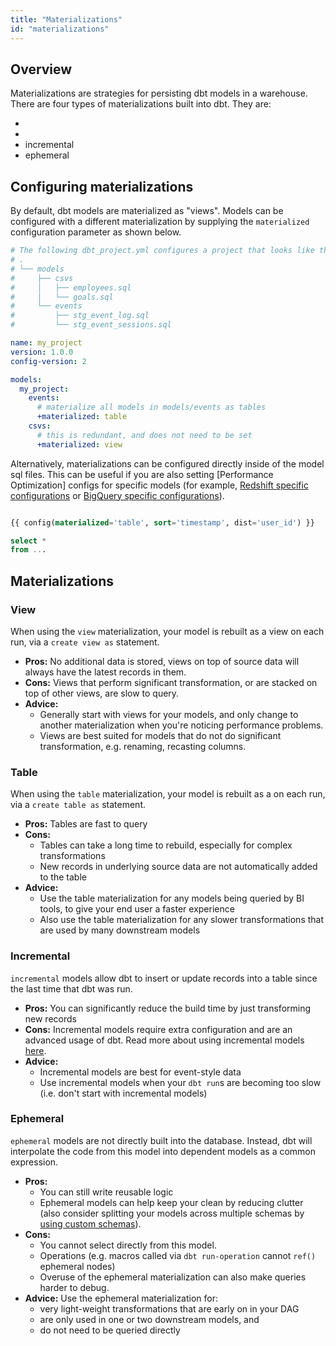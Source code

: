 ```yaml
---
title: "Materializations"
id: "materializations"
---
```


## Overview
<Term id="materialization">Materializations</Term> are strategies for persisting dbt models in a warehouse. There are four types of materializations built into dbt. They are:
- <Term id="table" />
- <Term id="view" />
- incremental
- ephemeral


## Configuring materializations
By default, dbt models are materialized as "views". Models can be configured with a different materialization by supplying the `materialized` configuration parameter as shown below.

<File name='dbt_project.yml'>

```yaml
# The following dbt_project.yml configures a project that looks like this:
# .
# └── models
#     ├── csvs
#     │   ├── employees.sql
#     │   └── goals.sql
#     └── events
#         ├── stg_event_log.sql
#         └── stg_event_sessions.sql

name: my_project
version: 1.0.0
config-version: 2

models:
  my_project:
    events:
      # materialize all models in models/events as tables
      +materialized: table
    csvs:
      # this is redundant, and does not need to be set
      +materialized: view
```

</File>

Alternatively, materializations can be configured directly inside of the model sql files. This can be useful if you are also setting [Performance Optimization] configs for specific models (for example, [Redshift specific configurations](redshift-configs) or [BigQuery specific configurations](bigquery-configs)).

<File name='models/events/stg_event_log.sql'>

```sql

{{ config(materialized='table', sort='timestamp', dist='user_id') }}

select *
from ...
```

</File>

## Materializations


### View
When using the `view` materialization, your model is rebuilt as a view on each run, via a `create view as` statement.
* **Pros:** No additional data is stored, views on top of source data will always have the latest records in them.
* **Cons:** Views that perform significant transformation, or are stacked on top of other views, are slow to query.
* **Advice:**
    * Generally start with views for your models, and only change to another materialization when you're noticing performance problems.
    * Views are best suited for models that do not do significant transformation, e.g. renaming, recasting columns.

### Table
When using the `table` materialization, your model is rebuilt as a <Term id="table" /> on each run, via a `create table as` statement.
* **Pros:** Tables are fast to query
* **Cons:**
    * Tables can take a long time to rebuild, especially for complex transformations
    * New records in underlying source data are not automatically added to the table
* **Advice:**
  * Use the table materialization for any models being queried by BI tools, to give your end user a faster experience
  * Also use the table materialization for any slower transformations that are used by many downstream models


### Incremental
`incremental` models allow dbt to insert or update records into a table since the last time that dbt was run.
* **Pros:** You can significantly reduce the build time by just transforming new records
* **Cons:** Incremental models require extra configuration and are an advanced usage of dbt. Read more about using incremental models [here](configuring-incremental-models).
* **Advice:**
    * Incremental models are best for event-style data
    * Use incremental models when your `dbt run`s are becoming too slow (i.e. don't start with incremental models)

### Ephemeral
`ephemeral` models are not directly built into the database. Instead, dbt will interpolate the code from this model into dependent models as a common <Term id="table" /> expression.
* **Pros:**
    * You can still write reusable logic
    * Ephemeral models can help keep your <Term id="data-warehouse" /> clean by reducing clutter (also consider splitting your models across multiple schemas by [using custom schemas](using-custom-schemas)).
* **Cons:**
    * You cannot select directly from this model.
    * Operations (e.g. macros called via `dbt run-operation` cannot `ref()` ephemeral nodes)
    * Overuse of the ephemeral materialization can also make queries harder to debug.
* **Advice:**  Use the ephemeral materialization for:
    * very light-weight transformations that are early on in your DAG
    * are only used in one or two downstream models, and
    * do not need to be queried directly
